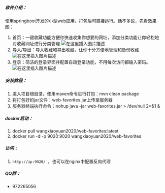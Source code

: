 ##### 软件介绍：
使用springboot开发的小型web应用，打包后可直接运行。话不多说，先看效果图：
1. 首页：一键收藏功能方便你快速收集你想要的网址，添加分类功能让你轻松地对收藏网址进行分类管理
![在这里插入图片描述](https://images.gitee.com/uploads/images/2020/0526/165956_632e2ad8_5420333.png)
2. 导入/导出：导入收藏和导出收藏，让你十分方便地管理和备份收藏
![在这里插入图片描述](https://images.gitee.com/uploads/images/2020/0526/165956_63a24100_5420333.png)
3. 登录：简洁的登录界面并配置自动登录功能，不用每次访问都输入密码。
![在这里插入图片描述](https://images.gitee.com/uploads/images/2020/0526/165956_e54f7fa8_5420333.png)
##### 安装教程：
1. 进入项目根目录，使用maven命令进行打包：mvn clean package
2. 将打包好的jar文件：web-favorites.jar上传至服务器
2. 服务器终端执行命令：nohup java -jar web-favorites.jar > /dev/null 2>&1 &
##### docker启动：
1. docker pull wangxiaoyuan2020/web-favorites:latest
2. docker run -d -p 9020:9020 wangxiaoyuan2020/web-favorites
##### 访问：
1. `http://ip:9020/ `，也可以在nginx中配置反向代理
##### QQ群：
- 972265056